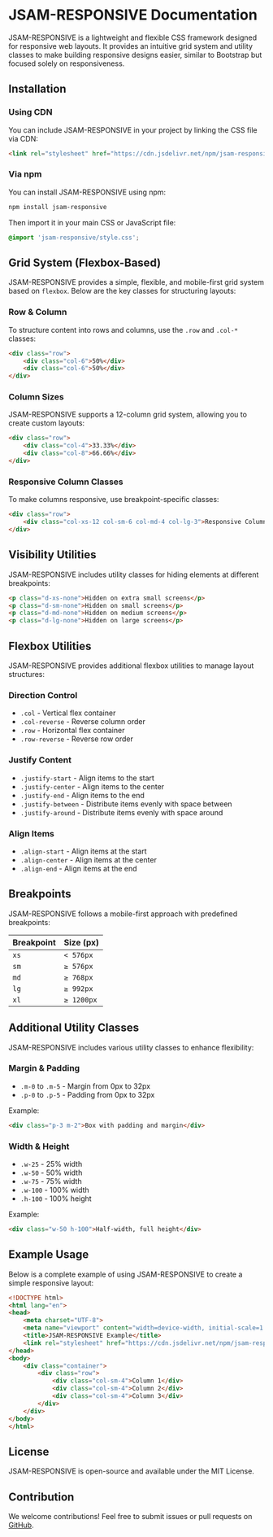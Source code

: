# JSAM-RESPONSIVE Documentation

JSAM-RESPONSIVE is a lightweight and flexible CSS framework designed for responsive web layouts. It provides an intuitive grid system and utility classes to make building responsive designs easier, similar to Bootstrap but focused solely on responsiveness.

## Installation

### Using CDN
You can include JSAM-RESPONSIVE in your project by linking the CSS file via CDN:

```html
<link rel="stylesheet" href="https://cdn.jsdelivr.net/npm/jsam-responsive/style.css">
```

### Via npm
You can install JSAM-RESPONSIVE using npm:

```sh
npm install jsam-responsive
```

Then import it in your main CSS or JavaScript file:

```css
@import 'jsam-responsive/style.css';
```

## Grid System (Flexbox-Based)

JSAM-RESPONSIVE provides a simple, flexible, and mobile-first grid system based on `flexbox`. Below are the key classes for structuring layouts:

### Row & Column

To structure content into rows and columns, use the `.row` and `.col-*` classes:

```html
<div class="row">
    <div class="col-6">50%</div>
    <div class="col-6">50%</div>
</div>
```

### Column Sizes

JSAM-RESPONSIVE supports a 12-column grid system, allowing you to create custom layouts:

```html
<div class="row">
    <div class="col-4">33.33%</div>
    <div class="col-8">66.66%</div>
</div>
```

### Responsive Column Classes

To make columns responsive, use breakpoint-specific classes:

```html
<div class="row">
    <div class="col-xs-12 col-sm-6 col-md-4 col-lg-3">Responsive Column</div>
</div>
```

## Visibility Utilities

JSAM-RESPONSIVE includes utility classes for hiding elements at different breakpoints:

```html
<p class="d-xs-none">Hidden on extra small screens</p>
<p class="d-sm-none">Hidden on small screens</p>
<p class="d-md-none">Hidden on medium screens</p>
<p class="d-lg-none">Hidden on large screens</p>
```

## Flexbox Utilities

JSAM-RESPONSIVE provides additional flexbox utilities to manage layout structures:

### Direction Control

- `.col` - Vertical flex container
- `.col-reverse` - Reverse column order
- `.row` - Horizontal flex container
- `.row-reverse` - Reverse row order

### Justify Content

- `.justify-start` - Align items to the start
- `.justify-center` - Align items to the center
- `.justify-end` - Align items to the end
- `.justify-between` - Distribute items evenly with space between
- `.justify-around` - Distribute items evenly with space around

### Align Items

- `.align-start` - Align items at the start
- `.align-center` - Align items at the center
- `.align-end` - Align items at the end

## Breakpoints

JSAM-RESPONSIVE follows a mobile-first approach with predefined breakpoints:

| Breakpoint | Size (px) |
|------------|-----------|
| `xs` | `< 576px` |
| `sm` | `≥ 576px` |
| `md` | `≥ 768px` |
| `lg` | `≥ 992px` |
| `xl` | `≥ 1200px` |

## Additional Utility Classes

JSAM-RESPONSIVE includes various utility classes to enhance flexibility:

### Margin & Padding

- `.m-0` to `.m-5` - Margin from 0px to 32px
- `.p-0` to `.p-5` - Padding from 0px to 32px

Example:
```html
<div class="p-3 m-2">Box with padding and margin</div>
```

### Width & Height

- `.w-25` - 25% width
- `.w-50` - 50% width
- `.w-75` - 75% width
- `.w-100` - 100% width
- `.h-100` - 100% height

Example:
```html
<div class="w-50 h-100">Half-width, full height</div>
```

## Example Usage

Below is a complete example of using JSAM-RESPONSIVE to create a simple responsive layout:

```html
<!DOCTYPE html>
<html lang="en">
<head>
    <meta charset="UTF-8">
    <meta name="viewport" content="width=device-width, initial-scale=1.0">
    <title>JSAM-RESPONSIVE Example</title>
    <link rel="stylesheet" href="https://cdn.jsdelivr.net/npm/jsam-responsive/style.css">
</head>
<body>
    <div class="container">
        <div class="row">
            <div class="col-sm-4">Column 1</div>
            <div class="col-sm-4">Column 2</div>
            <div class="col-sm-4">Column 3</div>
        </div>
    </div>
</body>
</html>
```

## License

JSAM-RESPONSIVE is open-source and available under the MIT License.

## Contribution

We welcome contributions! Feel free to submit issues or pull requests on [GitHub](https://github.com/your-repo).

